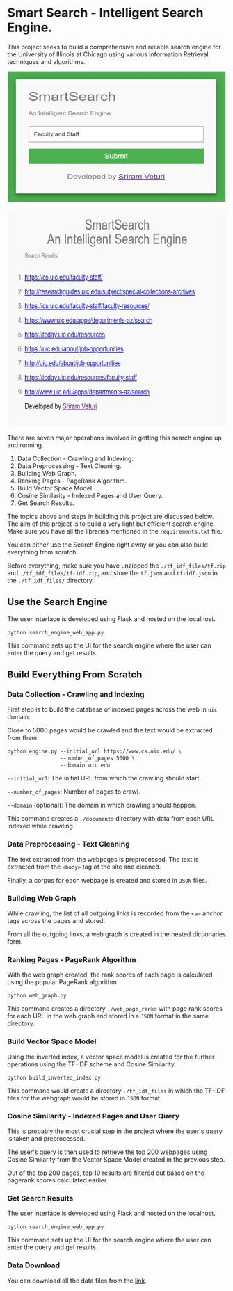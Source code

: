 # Smart Search - Intelligent Search Engine.

This project seeks to build a comprehensive and reliable search engine for the University of Illinois at Chicago using various Information Retrieval techniques and algorithms.

<p align="center">
  <img width="500" height="300" src="Results/Query-6/query.JPG">
</p>
<p align="center">
  <img width="500" height="500" src="Results/Query-6/search-results.JPG">
</p>

There are seven major operations involved in getting this search engine up and running.

1) Data Collection - Crawling and Indexing.
2) Data Preprocessing - Text Cleaning.
3) Building Web Graph.
4) Ranking Pages - PageRank Algorithm.
5) Build Vector Space Model.
6) Cosine Similarity - Indexed Pages and User Query. 
7) Get Search Results.

The topics above and steps in building this project are discussed below. The aim of this project is to build a very light but efficient search engine. Make sure you have all the libraries mentioned in the `requirements.txt` file.
 
You can either use the Search Engine right away or you can also build everything from scratch.

Before everything, make sure you have unzipped the `./tf_idf_files/tf.zip` and `./tf_idf_files/tf-idf.zip`, and store the `tf.json` and `tf-idf.json` in the `./tf_idf_files/` directory.

## Use the Search Engine

The user interface is developed using Flask and hosted on the localhost. 

```
python search_engine_web_app.py
```

This command sets up the UI for the search engine where the user can enter the query and get results.
 
 
## Build Everything From Scratch

### Data Collection - Crawling and Indexing

First step is to build the database of indexed pages across the web in `uic` domain.

Close to 5000 pages would be crawled and the text would be extracted from them.

```
python engine.py --initial_url https://www.cs.uic.edu/ \
                 --number_of_pages 5000 \
                 --domain uic.edu
```

`--initial_url`: The initial URL from which the crawling should start.

`--number_of_pages`: Number of pages to crawl. 

`--domain` (optional): The domain in which crawling should happen.

This command creates a `./documents` directory with data from each URL indexed while crawling.


### Data Preprocessing - Text Cleaning

The text extracted from the webpages is preprocessed. The text is extracted from the `<body>` tag of the site and cleaned.

Finally, a corpus for each webpage is created and stored in `JSON` files.

 
### Building Web Graph

While crawling, the list of all outgoing links is recorded from the `<a>` anchor tags across the pages and stored.

From all the outgoing links, a web graph is created in the nested dictionaries form.


### Ranking Pages - PageRank Algorithm

With the web graph created, the rank scores of each page is calculated using the popular PageRank algorithm

```
python web_graph.py
```

This command creates a directory `./web_page_ranks` with page rank scores for each URL in the web graph and stored in a `JSON` format in the same directory. 


### Build Vector Space Model

Using the inverted index, a vector space model is created for the further operations using the TF-IDF scheme and Cosine Similarity.

```
python build_inverted_index.py
```

This command would create a directory `./tf_idf_files` in which the TF-IDF files for the webgraph would be stored in `JSON` format.


### Cosine Similarity - Indexed Pages and User Query

This is probably the most crucial step in the project where the user's query is taken and preprocessed.

The user's query is then used to retrieve the top 200 webpages using Cosine Similarity from the Vector Space Model created in the previous step.

Out of the top 200 pages, top 10 results are filtered out based on the pagerank scores calculated earlier.


### Get Search Results

The user interface is developed using Flask and hosted on the localhost. 

```
python search_engine_web_app.py
```

This command sets up the UI for the search engine where the user can enter the query and get results.


### Data Download

You can download all the data files from the <a href="https://drive.google.com/drive/folders/1Geg_bErxxaOLNiYMLoAnRNfNkTaFE4LR?usp=sharing">link</a>.

